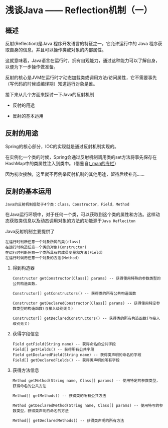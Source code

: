 # 浅谈Java —— Reflection机制（一）

## 概述

反射(Reflection)是Java 程序开发语言的特征之一，它允许运行中的 Java 程序获取自身的信息，并且可以操作类或对象的内部属性。

这就意味着，Java语言在运行时，拥有自观能力，通过这种能力可以了解自身，以便为下一步操作做准备。

反射的核心是JVM在运行时才动态加载类或调用方法/访问属性，它不需要事先（写代码的时候或编译期）知道运行对象是谁。

接下来从几个方面来探讨一下Java的反射机制

+ 反射的用途

+ 反射的基本运用


## 反射的用途

 Spring的核心部分，IOC的实现就是通过反射机制实现的。
    
在实例化一个类的时候，Spring会通过反射机制调用类的set方法将事先保存在HashMap中的类属性注入到类中。（借鉴自[t_man的专栏](http://blog.csdn.net/it_man/article/details/4402245)）
    
因为初次接触，这里就不再例举反射机制的其他用途，留待后续补充……

## 反射的基本运用

`Java的反射机制借助于4个类：class，Constructor，Field，Method`

在Java运行环境中，对于任何一个类，可以获取到这个类的属性和方法。这样动态获取类信息以及动态调用对象的方法的功能源于`Java Refleciton`

Java反射机制主要提供了
```
在运行时判断任意一个对象所属的类(class)
在运行时构造任意一个类的对象(Constructor)
在运行时判断任意一个类所具有的成员变量和方法(Field)
在运行时调用任意一个对象的方法(Method)
```

1. 得到构造器

    ```
    Constructor getConstructor(Class[] params) -- 获得使用特殊的参数类型的公共构造函数， 
     
    Constructor[] getConstructors() -- 获得类的所有公共构造函数 
     
    Constructor getDeclaredConstructor(Class[] params) -- 获得使用特定参数类型的构造函数(与接入级别无关) 
     
    Constructor[] getDeclaredConstructors() -- 获得类的所有构造函数(与接入级别无关)
    ```

2. 获得字段信息

    ```
    Field getField(String name) -- 获得命名的公共字段
    Field[] getFields() -- 获得所有公共字段
    Field getDeclaredField(String name) -- 获得类声明的命名的字段
    Field[] getDeclaredFields() -- 获得类声明的所有字段
    ```

3. 获得方法信息

    ```
    Method getMethod(String name, Class[] params) -- 使用特定的参数类型，获得命名的公共方法 
     
    Method[] getMethods() -- 获得类的所有公共方法 
     
    Method getDeclaredMethod(String name, Class[] params) -- 使用特写的参数类型，获得类声明的命名的方法 
     
    Method[] getDeclaredMethods() -- 获得类声明的所有方法
    
    ```
    
    




